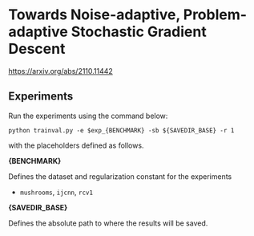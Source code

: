# Towards Noise-adaptive, Problem-adaptive Stochastic Gradient Descent
https://arxiv.org/abs/2110.11442
## Experiments

Run the experiments using the command below:

``
python trainval.py -e $exp_{BENCHMARK} -sb ${SAVEDIR_BASE} -r 1
``

with the placeholders defined as follows.

**{BENCHMARK}**

Defines the dataset and regularization constant for the experiments

- `mushrooms`, `ijcnn`, `rcv1` 

**{SAVEDIR_BASE}**

Defines the absolute path to where the results will be saved.

